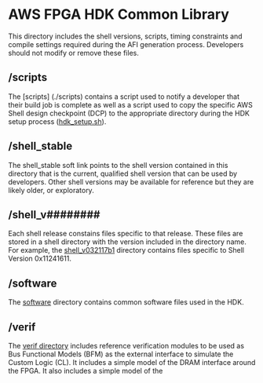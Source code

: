 # AWS FPGA HDK Common Library

This directory includes the shell versions, scripts, timing constraints and compile settings required during the AFI generation process. 
Developers should not modify or remove these files.

## /scripts

The [scripts] (./scripts) contains a script used to notify a developer that their build job is complete as well as a script used to copy the specific AWS Shell design checkpoint (DCP) to the appropriate directory during the HDK setup process ([hdk_setup.sh](../../hdk_setup.sh)). 

## /shell_stable

The shell_stable soft link points to the shell version contained in this directory that is the current, qualified shell version that can be used by developers. Other shell versions may be available for reference but they are likely older, or exploratory.

## /shell_v#\#\#\#\#\#\#\# #

Each shell release constains files specific to that release. These files are stored in a shell directory with the version included in the directory name. For example, the [shell_v032117b1](shell_v032117b1) directory contains files specific to Shell Version 0x11241611.

## /software

The [software](software) directory contains common software files used in the HDK. 

## /verif 

The [verif directory](./verif) includes reference verification modules to be used as Bus Functional Models (BFM) as the external interface to simulate the Custom Logic (CL).
It includes a simple model of the DRAM interface around the FPGA.
It also includes a simple model of the 

